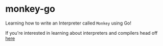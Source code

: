 # monkey-go
Learning how to write an Interpreter called `Monkey` using Go!

If you're interested in learning about interpreters and compilers head off [here](https://thorstenball.com/books/)
